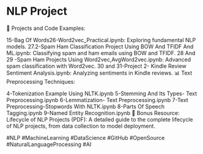 # NLP Project

📂 Projects and Code Examples:

15-Bag Of Words26-Word2vec_Practical.ipynb: Exploring fundamental NLP models.
27.2-Spam Ham Classification Project Using BOW And TFIDF And ML.ipynb: Classifying spam and ham emails using BOW and TFIDF.
28 And 29 -Spam Ham Projects Using Word2vec,AvgWord2vec.ipynb: Advanced spam classification with Word2vec.
30 and 31-Project 2- Kindle Review Sentiment Analysis.ipynb: Analyzing sentiments in Kindle reviews.
📊 Text Preprocessing Techniques:

4-Tokenization Example Using NLTK.ipynb
5-Stemming And Its Types- Text Preprocessing.ipynb
6-Lemmatization- Text Preprocessing.ipynb
7-Text Preprocessing-Stopwords With NLTK.ipynb
8-Parts Of Speech Tagging.ipynb
9-Named Entity Recognition.ipynb
📘 Bonus Resource: Lifecycle of NLP Projects (PDF): A detailed guide to the complete lifecycle of NLP projects, from data collection to model deployment.


#NLP #MachineLearning #DataScience #GitHub #OpenSource #NaturalLanguageProcessing #AI

